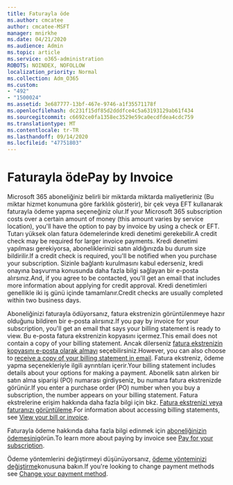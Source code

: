 ```yaml
---
title: Faturayla öde
ms.author: cmcatee
author: cmcatee-MSFT
manager: mnirkhe
ms.date: 04/21/2020
ms.audience: Admin
ms.topic: article
ms.service: o365-administration
ROBOTS: NOINDEX, NOFOLLOW
localization_priority: Normal
ms.collection: Adm_O365
ms.custom:
- "492"
- "1500024"
ms.assetid: 3e687777-13bf-467e-9746-a1f35571178f
ms.openlocfilehash: dc231f15df85d2dddfce4c5a63193129ab61f434
ms.sourcegitcommit: c6692ce0fa1358ec3529e59ca0ecdfdea4cdc759
ms.translationtype: MT
ms.contentlocale: tr-TR
ms.lasthandoff: 09/14/2020
ms.locfileid: "47751803"
---
```

# <a name="pay-by-invoice"></a><span data-ttu-id="a81cf-102">Faturayla öde</span><span class="sxs-lookup"><span data-stu-id="a81cf-102">Pay by Invoice</span></span>

<span data-ttu-id="a81cf-103">Microsoft 365 aboneliğiniz belirli bir miktarda miktarda maliyetleriniz (Bu miktar hizmet konumuna göre farklılık gösterir), bir çek veya EFT kullanarak faturayla ödeme yapma seçeneğiniz olur.</span><span class="sxs-lookup"><span data-stu-id="a81cf-103">If your Microsoft 365 subscription costs over a certain amount of money (this amount varies by service location), you'll have the option to pay by invoice by using a check or EFT.</span></span> <span data-ttu-id="a81cf-104">Tutarı yüksek olan fatura ödemelerinde kredi denetimi gerekebilir.</span><span class="sxs-lookup"><span data-stu-id="a81cf-104">A credit check may be required for larger invoice payments.</span></span> <span data-ttu-id="a81cf-105">Kredi denetimi yapılması gerekiyorsa, aboneliklerinizi satın aldığınızda bu durum size bildirilir.</span><span class="sxs-lookup"><span data-stu-id="a81cf-105">If a credit check is required, you'll be notified when you purchase your subscription.</span></span> <span data-ttu-id="a81cf-106">Sizinle bağlantı kurulmasını kabul ederseniz, kredi onayına başvurma konusunda daha fazla bilgi sağlayan bir e-posta alırsınız.</span><span class="sxs-lookup"><span data-stu-id="a81cf-106">And, if you agree to be contacted, you'll get an email that includes more information about applying for credit approval.</span></span> <span data-ttu-id="a81cf-107">Kredi denetimleri genellikle iki iş günü içinde tamamlanır.</span><span class="sxs-lookup"><span data-stu-id="a81cf-107">Credit checks are usually completed within two business days.</span></span>
  
<span data-ttu-id="a81cf-108">Aboneliğinizi faturayla ödüyorsanız, fatura ekstrenizin görüntülenmeye hazır olduğunu bildiren bir e-posta alırsınız.</span><span class="sxs-lookup"><span data-stu-id="a81cf-108">If you pay by invoice for your subscription, you'll get an email that says your billing statement is ready to view.</span></span> <span data-ttu-id="a81cf-109">Bu e-posta fatura ekstrenizin kopyasını içermez.</span><span class="sxs-lookup"><span data-stu-id="a81cf-109">This email does not contain a copy of your billing statement.</span></span> <span data-ttu-id="a81cf-110">Ancak dilerseniz [fatura ekstrenizin kopyasını e-posta olarak almayı](https://docs.microsoft.com/microsoft-365/commerce/billing-and-payments/pay-for-your-subscription#receive-a-copy-of-your-billing-statement-in-email) seçebilirsiniz.</span><span class="sxs-lookup"><span data-stu-id="a81cf-110">However, you can also choose to [receive a copy of your billing statement in email](https://docs.microsoft.com/microsoft-365/commerce/billing-and-payments/pay-for-your-subscription#receive-a-copy-of-your-billing-statement-in-email).</span></span> <span data-ttu-id="a81cf-111">Fatura ekstreniz, ödeme yapma seçenekleriyle ilgili ayrıntıları içerir.</span><span class="sxs-lookup"><span data-stu-id="a81cf-111">Your billing statement includes details about your options for making a payment.</span></span> <span data-ttu-id="a81cf-112">Abonelik satın alırken bir satın alma siparişi (PO) numarası girdiyseniz, bu numara fatura ekstrenizde görünür.</span><span class="sxs-lookup"><span data-stu-id="a81cf-112">If you enter a purchase order (PO) number when you buy a subscription, the number appears on your billing statement.</span></span> <span data-ttu-id="a81cf-113">Fatura ekstrelerine erişim hakkında daha fazla bilgi için bkz. [Fatura ekstrenizi veya faturanızı görüntüleme](https://docs.microsoft.com/microsoft-365/commerce/billing-and-payments/view-your-bill-or-invoice).</span><span class="sxs-lookup"><span data-stu-id="a81cf-113">For information about accessing billing statements, see [View your bill or invoice](https://docs.microsoft.com/microsoft-365/commerce/billing-and-payments/view-your-bill-or-invoice).</span></span>
  
<span data-ttu-id="a81cf-114">Faturayla ödeme hakkında daha fazla bilgi edinmek için [aboneliğinizin ödemesini](https://docs.microsoft.com/microsoft-365/commerce/billing-and-payments/pay-for-your-subscription)görün.</span><span class="sxs-lookup"><span data-stu-id="a81cf-114">To learn more about paying by invoice see [Pay for your subscription](https://docs.microsoft.com/microsoft-365/commerce/billing-and-payments/pay-for-your-subscription).</span></span>
  
<span data-ttu-id="a81cf-115">Ödeme yöntemlerini değiştirmeyi düşünüyorsanız, [ödeme yönteminizi değiştirme](https://docs.microsoft.com/microsoft-365/commerce/billing-and-payments/change-payment-method)konusuna bakın.</span><span class="sxs-lookup"><span data-stu-id="a81cf-115">If you're looking to change payment methods see [Change your payment method](https://docs.microsoft.com/microsoft-365/commerce/billing-and-payments/change-payment-method).</span></span>